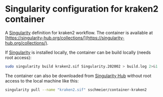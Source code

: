 # Singularity configuration for kraken2 container

A [Singularity](https://sylabs.io/docs/) definition for kraken2 workflow. 
The container is available at [https://singularity-hub.org/collections/](https://singularity-hub.org/collections/).

If [Singularity](https://sylabs.io/docs/) is installed locally, the container can be build locally (needs root access):

```bash
sudo singularity build kraken2.sif Singularity.202002 > build.log 2>&1
```

The container can also be downloaded from [Singularity Hub](https://www.singularity-hub.org/) without root access to the local machine like this:

```bash
singularity pull --name "kraken2.sif" sschmeier/container-kraken2
```

